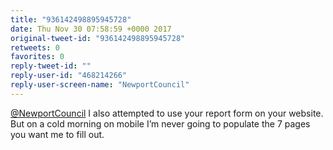 ```yaml
---
title: "936142498895945728"
date: Thu Nov 30 07:58:59 +0000 2017
original-tweet-id: "936142498895945728"
retweets: 0
favorites: 0
reply-tweet-id: ""
reply-user-id: "468214266"
reply-user-screen-name: "NewportCouncil"
---
```

<a href="https://twitter.com/NewportCouncil">@NewportCouncil</a> I also attempted to use your report form on your website. But on a cold morning on mobile I’m never going to populate the 7 pages you want me to fill out.
